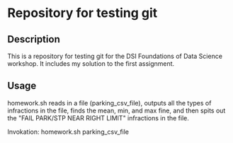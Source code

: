 # Repository for testing git

## Description

This is a repository for testing git for the DSI Foundations of Data Science workshop. It includes my solution to the first assignment.

## Usage

homework.sh reads in a file (parking_csv_file), outputs all the types of infractions in the file, finds the mean, min, and max fine, and then spits out the "FAIL PARK/STP NEAR RIGHT LIMIT" infractions in the file. 

Invokation: homework.sh parking_csv_file

